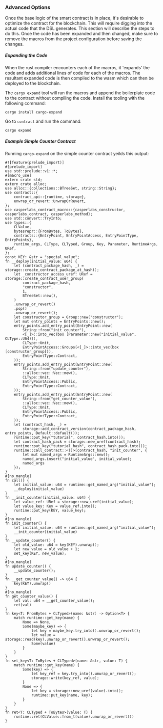 ### Advanced Options 
Once the base logic of the smart contract is in place, it's desirable to optimize the contract for the blockchain.  This will require digging into the actual code that
the DSL generates.  This section will describe the steps to do this.  Once the code has been expanded and then changed, make sure to remove the macros from the project 
configuration before saving the changes.


##### Expanding the Code
When the rust compiler encounters each of the macros, it 'expands' the code and adds additional lines of code for each of the macros. 
The resultant expanded code is then compiled to the wasm which can then be deployed to the blockchain.

The `cargo expand` tool will run the macros and append the boilerplate code to the contract without compiling the code. 
Install the tooling with the following command:
```
cargo install cargo-expand
```

Go to `contract` and run the command:
```
cargo expand
```

##### Example Simple Counter Contract

Running `cargo-expand` on the simple counter contract yeilds this output:
```
#![feature(prelude_import)]
#[prelude_import]
use std::prelude::v1::*;
#[macro_use]
extern crate std;
extern crate alloc;
use alloc::{collections::BTreeSet, string::String};
use contract::{
    contract_api::{runtime, storage},
    unwrap_or_revert::UnwrapOrRevert,
};
use casperlabs_contract_macro::{casperlabs_constructor, casperlabs_contract, casperlabs_method};
use std::convert::TryInto;
use types::{
    CLValue,
    bytesrepr::{FromBytes, ToBytes},
    contracts::{EntryPoint, EntryPointAccess, EntryPointType, EntryPoints},
    runtime_args, CLType, CLTyped, Group, Key, Parameter, RuntimeArgs, URef,
};
const KEY: &str = "special_value";
fn __deploy(initial_value: u64) {
    let (contract_package_hash, _) = storage::create_contract_package_at_hash();
    let _constructor_access_uref: URef = storage::create_contract_user_group(
        contract_package_hash,
        "constructor",
        1,
        BTreeSet::new(),
    )
    .unwrap_or_revert()
    .pop()
    .unwrap_or_revert();
    let constructor_group = Group::new("constructor");
    let mut entry_points = EntryPoints::new();
    entry_points.add_entry_point(EntryPoint::new(
        String::from("init_counter"),
        <[_]>::into_vec(box [Parameter::new("initial_value", CLType::U64)]),
        CLType::Unit,
        EntryPointAccess::Groups(<[_]>::into_vec(box [constructor_group])),
        EntryPointType::Contract,
    ));
    entry_points.add_entry_point(EntryPoint::new(
        String::from("update_counter"),
        ::alloc::vec::Vec::new(),
        CLType::Unit,
        EntryPointAccess::Public,
        EntryPointType::Contract,
    ));
    entry_points.add_entry_point(EntryPoint::new(
        String::from("get_counter_value"),
        ::alloc::vec::Vec::new(),
        CLType::Unit,
        EntryPointAccess::Public,
        EntryPointType::Contract,
    ));
    let (contract_hash, _) =
        storage::add_contract_version(contract_package_hash, entry_points, Default::default());
    runtime::put_key("tutorial", contract_hash.into());
    let contract_hash_pack = storage::new_uref(contract_hash);
    runtime::put_key("tutorial_hash", contract_hash_pack.into());
    runtime::call_contract::<()>(contract_hash, "init_counter", {
        let mut named_args = RuntimeArgs::new();
        named_args.insert("initial_value", initial_value);
        named_args
    });
}
#[no_mangle]
fn call() {
    let initial_value: u64 = runtime::get_named_arg("initial_value");
    __deploy(initial_value)
}
fn __init_counter(initial_value: u64) {
    let value_ref: URef = storage::new_uref(initial_value);
    let value_key: Key = value_ref.into();
    runtime::put_key(KEY, value_key);
}
#[no_mangle]
fn init_counter() {
    let initial_value: u64 = runtime::get_named_arg("initial_value");
    __init_counter(initial_value)
}
fn __update_counter() {
    let old_value: u64 = key(KEY).unwrap();
    let new_value = old_value + 1;
    set_key(KEY, new_value);
}
#[no_mangle]
fn update_counter() {
    __update_counter();
}
fn __get_counter_value() -> u64 {
    key(KEY).unwrap()
}
#[no_mangle]
fn get_counter_value() {
    let val: u64 = __get_counter_value();
    ret(val)
}
fn key<T: FromBytes + CLTyped>(name: &str) -> Option<T> {
    match runtime::get_key(name) {
        None => None,
        Some(maybe_key) => {
            let key = maybe_key.try_into().unwrap_or_revert();
            let value = storage::read(key).unwrap_or_revert().unwrap_or_revert();
            Some(value)
        }
    }
}
fn set_key<T: ToBytes + CLTyped>(name: &str, value: T) {
    match runtime::get_key(name) {
        Some(key) => {
            let key_ref = key.try_into().unwrap_or_revert();
            storage::write(key_ref, value);
        }
        None => {
            let key = storage::new_uref(value).into();
            runtime::put_key(name, key);
        }
    }
}
fn ret<T: CLTyped + ToBytes>(value: T) {
    runtime::ret(CLValue::from_t(value).unwrap_or_revert())
}
```
